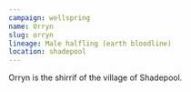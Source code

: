 ```yaml
---
campaign: wellspring
name: Orryn
slug: orryn
lineage: Male halfling (earth bloodline)
location: shadepool
---
```


Orryn is the shirrif of the village of Shadepool.
